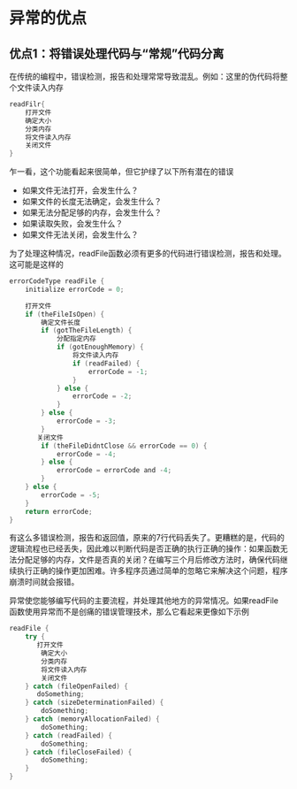 # 异常的优点

## 优点1：将错误处理代码与“常规”代码分离

在传统的编程中，错误检测，报告和处理常常导致混乱。例如：这里的伪代码将整个文件读入内存
```java
readFilr{
    打开文件
    确定大小
    分类内存
    将文件读入内存
    关闭文件
}
```
乍一看，这个功能看起来很简单，但它护绿了以下所有潜在的错误

* 如果文件无法打开，会发生什么？
* 如果文件的长度无法确定，会发生什么？
* 如果无法分配足够的内存，会发生什么？
* 如果读取失败，会发生什么？
* 如果文件无法关闭，会发生什么？

为了处理这种情况，readFile函数必须有更多的代码进行错误检测，报告和处理。这可能是这样的

```java
errorCodeType readFile {
    initialize errorCode = 0;
    
    打开文件
    if (theFileIsOpen) {
        确定文件长度
        if (gotTheFileLength) {
            分配指定内存
            if (gotEnoughMemory) {
                将文件读入内存
                if (readFailed) {
                    errorCode = -1;
                }
            } else {
                errorCode = -2;
            }
        } else {
            errorCode = -3;
        }
       关闭文件
        if (theFileDidntClose && errorCode == 0) {
            errorCode = -4;
        } else {
            errorCode = errorCode and -4;
        }
    } else {
        errorCode = -5;
    }
    return errorCode;
}
```
有这么多错误检测，报告和返回值，原来的7行代码丢失了。更糟糕的是，代码的逻辑流程也已经丢失，因此难以判断代码是否正确的执行正确的操作：如果函数无法分配足够的内存，文件是否真的关闭？在编写三个月后修改方法时，确保代码继续执行正确的操作更加困难。许多程序员通过简单的忽略它来解决这个问题，程序崩溃时间就会报错。

异常使您能够编写代码的主要流程，并处理其他地方的异常情况。如果readFile 函数使用异常而不是创痛的错误管理技术，那么它看起来更像如下示例

```java
readFile {
    try {
       打开文件
        确定大小
        分类内存
        将文件读入内存
        关闭文件
    } catch (fileOpenFailed) {
       doSomething;
    } catch (sizeDeterminationFailed) {
        doSomething;
    } catch (memoryAllocationFailed) {
        doSomething;
    } catch (readFailed) {
        doSomething;
    } catch (fileCloseFailed) {
        doSomething;
    }
}

```

